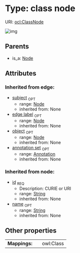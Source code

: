 
# Type: class node




URI: [ocl:ClassNode](http://w3id.org/oclClassNode)


![img](http://yuml.me/diagram/nofunky;dir:TB/class/[Annotation]<annotation%20set(i)%200..1-++[ClassNode&#124;id(i):string;name(i):string%20%3F],%20[Node]^-[ClassNode])

## Parents

 *  is_a: [Node](Node.md)

## Attributes


### Inherited from edge:

 * [subject](subject.md)  <sub>OPT</sub>
    * range: [Node](Node.md)
    * inherited from: None
 * [edge label](edge_label.md)  <sub>OPT</sub>
    * range: [Node](Node.md)
    * inherited from: None
 * [object](object.md)  <sub>OPT</sub>
    * range: [Node](Node.md)
    * inherited from: None
 * [annotation set](annotation_set.md)  <sub>OPT</sub>
    * range: [Annotation](Annotation.md)
    * inherited from: None

### Inherited from node:

 * [id](id.md)  <sub>REQ</sub>
    * Description: CURIE or URI
    * range: [String](types/String.md)
    * inherited from: None
 * [name](name.md)  <sub>OPT</sub>
    * range: [String](types/String.md)
    * inherited from: None

## Other properties

|  |  |  |
| --- | --- | --- |
| **Mappings:** | | owl:Class |

